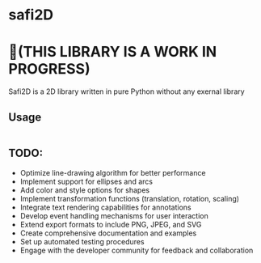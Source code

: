 # safi2D
# 🚨(THIS LIBRARY IS A WORK IN PROGRESS)
Safi2D is a 2D library written in pure Python without any exernal library
## Usage
```
```
## TODO:

- Optimize line-drawing algorithm for better performance
- Implement support for ellipses and arcs
- Add color and style options for shapes
- Implement transformation functions (translation, rotation, scaling)
- Integrate text rendering capabilities for annotations
- Develop event handling mechanisms for user interaction
- Extend export formats to include PNG, JPEG, and SVG
- Create comprehensive documentation and examples
- Set up automated testing procedures
- Engage with the developer community for feedback and collaboration

